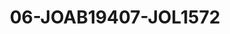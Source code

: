 ---
title: 06-JOAB19407-JOL1572
image: /v1543919832/viterbo/06-JOAB19407-JOL1572.jpg
brand: jolie
layout: vestito
---
